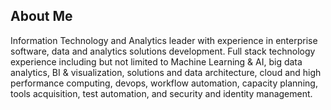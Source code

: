 ## About Me

Information Technology and Analytics leader with experience in enterprise software, data and analytics solutions development. Full stack technology experience including but not limited to Machine Learning & AI, big data analytics, BI & visualization, solutions and data architecture, cloud and high performance computing, devops, workflow automation, capacity planning, tools acquisition, test automation, and security and identity management. 
